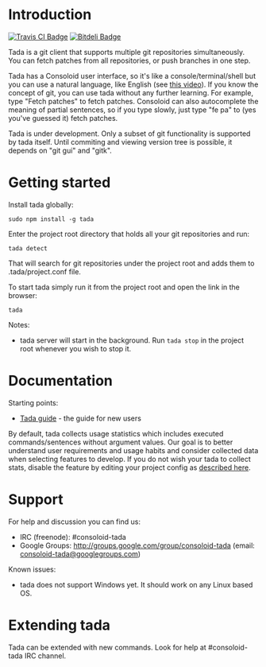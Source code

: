 # Introduction
[![Travis CI Badge](https://travis-ci.org/agmen-hu/tada.png)](https://travis-ci.org/agmen-hu/tada "Travis CI") [![Bitdeli Badge](https://d2weczhvl823v0.cloudfront.net/agmen-hu/tada/trend.png)](https://bitdeli.com/free "Bitdeli Badge")

Tada is a git client that supports multiple git repositories simultaneously. You can fetch patches
from all repositories, or push branches in one step.

Tada has a Consoloid user interface, so it's like a console/terminal/shell but you can use
a natural language, like English (see [this video](https://www.youtube.com/watch?v=fJAnyRuJ0MI)).
If you know the concept of git, you can use tada without any further learning. For example, type
"Fetch patches" to fetch patches. Consoloid can also autocomplete the meaning of partial sentences,
so if you type slowly, just type "fe pa" to (yes you've guessed it) fetch patches.

Tada is under development. Only a subset of git functionality is supported by tada itself. Until
commiting and viewing version tree is possible, it depends on "git gui" and "gitk".

# Getting started

Install tada globally:
```Shell
sudo npm install -g tada
```

Enter the project root directory that holds all your git repositories and run:
```Shell
tada detect
```

That will search for git repositories under the project root and adds them to .tada/project.conf
file.

To start tada simply run it from the project root and open the link in the browser:
```Shell
tada
```

Notes:
 * tada server will start in the background. Run `tada stop` in the project root whenever you wish to stop it.

# Documentation

Starting points:
 * [Tada guide](https://github.com/agmen-hu/tada/wiki/Tada-guide) - the guide for new users

By default, tada collects usage statistics which includes executed commands/sentences without argument
values. Our goal is to better understand user requirements and usage habits and consider collected data
when selecting features to develop. If you do not wish your tada to collect stats, disable the feature
by editing your project config as [described here](https://github.com/agmen-hu/tada/wiki/Usage-statistics).

# Support

For help and discussion you can find us:
 * IRC (freenode): #consoloid-tada
 * Google Groups: http://groups.google.com/group/consoloid-tada (email: consoloid-tada@googlegroups.com)

Known issues:
 * tada does not support Windows yet. It should work on any Linux based OS.

# Extending tada

Tada can be extended with new commands. Look for help at #consoloid-tada IRC channel.
